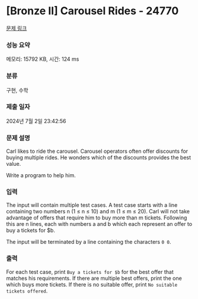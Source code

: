 # [Bronze II] Carousel Rides - 24770 

[문제 링크](https://www.acmicpc.net/problem/24770) 

### 성능 요약

메모리: 15792 KB, 시간: 124 ms

### 분류

구현, 수학

### 제출 일자

2024년 7월 2일 23:42:56

### 문제 설명

<p>Carl likes to ride the carousel. Carousel operators often offer discounts for buying multiple rides. He wonders which of the discounts provides the best value.</p>

<p>Write a program to help him.</p>

### 입력 

 <p>The input will contain multiple test cases. A test case starts with a line containing two numbers n (1 ≤ n ≤ 10) and m (1 ≤ m ≤ 20). Carl will not take advantage of offers that require him to buy more than m tickets. Following this are n lines, each with numbers a and b which each represent an offer to buy a tickets for $b.</p>

<p>The input will be terminated by a line containing the characters <code>0 0</code>.</p>

### 출력 

 <p>For each test case, print <code>Buy a tickets for $b</code> for the best offer that matches his requirements. If there are multiple best offers, print the one which buys more tickets. If there is no suitable offer, print <code>No suitable tickets offered</code>.</p>

